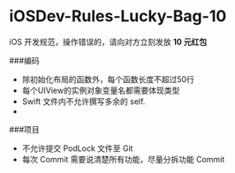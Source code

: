 # iOSDev-Rules-Lucky-Bag-10
iOS 开发规范，操作错误的，请向对方立刻发放 **10 元红包**


###编码
- 除初始化布局的函数外，每个函数长度不超过50行
- 每个UIView的实例对象变量名都需要体现类型
- Swift 文件内不允许撰写多余的 self.
- 

###项目
- 不允许提交 PodLock 文件至 Git
- 每次 Commit 需要说清楚所有功能，尽量分拆功能 Commit
